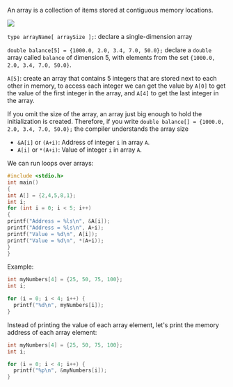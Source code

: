 An array is a collection of items stored at contiguous memory locations.

![](https://i.imgur.com/Zdtx6Ug.png)

`type arrayName[ arraySize ];`: declare a single-dimension array

`double balance[5] = {1000.0, 2.0, 3.4, 7.0, 50.0};` declare a `double` array called `balance` of dimension $5$, with elements from the set `{1000.0, 2.0, 3.4, 7.0, 50.0}`.

`A[5]`: create an array that contains 5 integers that are stored next to each other in memory, to access each integer we can get the value by `A[0]` to get the value of the first integer in the array, and `A[4]` to get the last integer in the array.

If you omit the size of the array, an array just big enough to hold the initialization is created. Therefore, if you write  `double balance[] = {1000.0, 2.0, 3.4, 7.0, 50.0};` the compiler understands the array size

- `&A[i]` or `(A+i)`: Address of integer `i` in array `A`.
- `A[i]` or `*(A+i)`: Value of integer `i` in array `A`.

We can run loops over arrays:

```c
#include <stdio.h>
int main()
{
int A[] = {2,4,5,8,1};
int i;
for (int i = 0; i < 5; i++)
{
printf("Address = %ls\n", &A[i]);
printf("Address = %ls\n", A+i);
printf("Value = %d\n", A[i]);
printf("Value = %d\n", *(A+i));
}
}
```

Example:

```C
int myNumbers[4] = {25, 50, 75, 100};
int i;

for (i = 0; i < 4; i++) {
  printf("%d\n", myNumbers[i]);
}
```

Instead of printing the value of each array element, let's print the memory address of each array element:

```C
int myNumbers[4] = {25, 50, 75, 100};
int i;

for (i = 0; i < 4; i++) {
  printf("%p\n", &myNumbers[i]);
}
```

